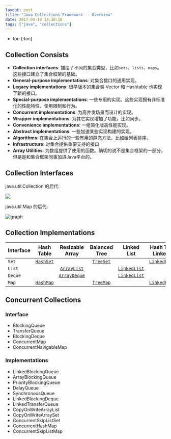 ```yaml
---
layout: post
title: "Java Collections Framework -- Overview"
date: 2017-04-19 14:30:10
tags: ["java", "collections"]
---
```


* toc
{:toc}

## Collection Consists
* **Collection interfaces**: 描绘了不同的集合类型，比如`sets`、`lists`、`maps`。这些接口建立了集合框架的基础。
* **General-purpose implementations**: 对集合接口的通用实现。
* **Legacy implementations**: 很早版本的集合类 Vector 和 Hashtable 也实现了新的接口。
* **Special-purpose implementations**: 一些专用的实现。这些实现拥有非标准化的性能特性、使用限制和行为。
* **Concurrent implementations**: 为高并发场景而设计的实现。
* **Wrapper implementations**: 为其它实现增加了功能，比如同步。
* **Convenience implementations**: 一组简化版高性能实现。
* **Abstract implementations**: 一些加速某些实现构建的实现。
* **Algorithms**: 在集合上运行的一些有用的静态方法，比如给列表排序。
* **Infrastructure**: 对集合提供重要支持的接口
* **Array Utilities**: 为数组提供了使用的函数。确切的说不是集合框架的一部分，但是是和集合框架同事加进Java平台的。

## Collection Interfaces

java.util.Collection 的后代:

![](http://onk1k9bha.bkt.clouddn.com/2017-04-19-collection_interfaces.png?imageView2/1/q/100)

java.util.Map 的后代:

![graph](http://onk1k9bha.bkt.clouddn.com/2017-04-19-map_interfaces.png?imageView2/1/q/100)

## Collection Implementations

| Interface |   Hash Table   |  Resizable Array  | Balanced Tree  |    Linked List    | Hash Table + Linked List |
|:----------|:--------------:|:-----------------:|:--------------:|:-----------------:|:------------------------:|
| `Set`     | [`HashSet`][1] |                   | [`TreeSet`][2] |                   |   [`LinkedHashSet`][3]   |
| `List`    |                | [`ArrayList`][4]  |                | [`LinkedList`][5] |                          |
| `Deque`   |                | [`ArrayDeque`][6] |                | [`LinkedList`][7] |                          |
| `Map`     | [`HashMap`][8] |                   | [`TreeMap`][9] |                   |  [`LinkedHashMap`][10]   |


## Concurrent Collections

### Interface

* BlockingQueue
* TransferQueue
* BlockingDeque
* ConcurrentMap
* ConcurrentNavigableMap

### Implementations
* LinkedBlockingQueue
* ArrayBlockingQueue
* PriorityBlockingQueue
* DelayQueue
* SynchronousQueue
* LinkedBlockingDeque
* LinkedTransferQueue
* CopyOnWriteArrayList
* CopyOnWriteArraySet
* ConcurrentSkipListSet
* ConcurrentHashMap
* ConcurrentSkipListMap

[1]: HashSet
[2]: TreeSet
[3]: LinkedHashSet
[4]: ArrayList
[5]: LinkedList
[6]: ArrayDeque
[7]: LinkedList
[8]: HashMap
[9]: TreeMap
[10]: LinkedHashMap
